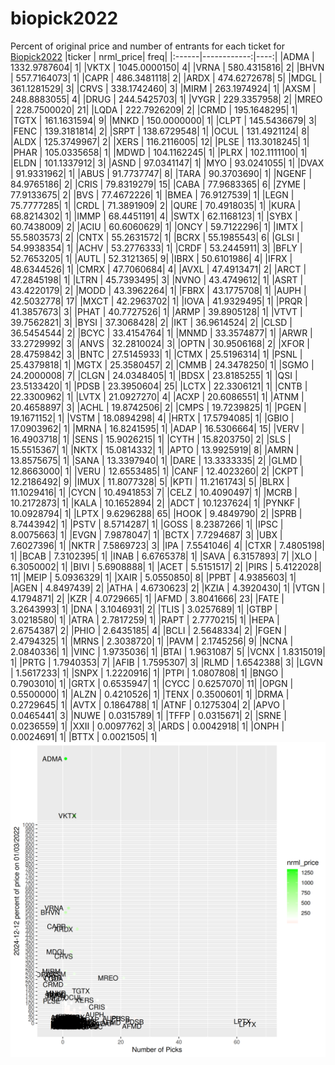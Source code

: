 # biopick2022
Percent of original price and number of entrants for each ticket for [Biopick2022](https://twitter.com/hashtag/Biopick2022)
|ticker |   nrml_price| freq|
|:------|------------:|----:|
|ADMA   | 1332.9787604|    1|
|VKTX   | 1045.0000150|    4|
|VRNA   |  580.4315816|    2|
|BHVN   |  557.7164073|    1|
|CAPR   |  486.3481118|    2|
|ARDX   |  474.6272678|    5|
|MDGL   |  361.1281529|    3|
|CRVS   |  338.1742460|    3|
|MIRM   |  263.1974924|    1|
|AXSM   |  248.8883055|    4|
|DRUG   |  244.5425703|    1|
|VYGR   |  229.3357958|    2|
|MREO   |  228.7500020|   21|
|LQDA   |  222.7926209|    2|
|CRMD   |  195.1648295|    1|
|TGTX   |  161.1631594|    9|
|MNKD   |  150.0000000|    1|
|CLPT   |  145.5436679|    3|
|FENC   |  139.3181814|    2|
|SRPT   |  138.6729548|    1|
|OCUL   |  131.4921124|    8|
|ALDX   |  125.3749967|    2|
|XERS   |  116.2116005|   12|
|PLSE   |  113.3018245|    1|
|PHAR   |  105.0335658|    1|
|MDWD   |  104.1162245|    1|
|PLRX   |  102.1111100|    1|
|ELDN   |  101.1337912|    3|
|ASND   |   97.0341147|    1|
|MYO    |   93.0241055|    1|
|DVAX   |   91.9331962|    1|
|ABUS   |   91.7737747|    8|
|TARA   |   90.3703690|    1|
|NGENF  |   84.9765186|    2|
|CRIS   |   79.8319279|   15|
|CABA   |   77.9683365|    6|
|ZYME   |   77.9133675|    2|
|BVS    |   77.4672226|    1|
|BMEA   |   76.9127539|    1|
|LEGN   |   75.7777285|    1|
|CRDL   |   71.3891909|    2|
|QURE   |   70.4918035|    1|
|KURA   |   68.8214302|    1|
|IMMP   |   68.4451191|    4|
|SWTX   |   62.1168123|    1|
|SYBX   |   60.7438009|    2|
|ACIU   |   60.6060629|    1|
|ONCY   |   59.7122296|    1|
|IMTX   |   55.5803573|    2|
|CNTX   |   55.2631572|    1|
|BCRX   |   55.1985543|    6|
|GLSI   |   54.9938354|    1|
|ACHV   |   53.2776333|    1|
|CRDF   |   53.2445911|    3|
|BFLY   |   52.7653205|    1|
|AUTL   |   52.3121365|    9|
|IBRX   |   50.6101986|    4|
|IFRX   |   48.6344526|    1|
|CMRX   |   47.7060684|    4|
|AVXL   |   47.4913471|    2|
|ARCT   |   47.2845198|    1|
|LTRN   |   45.7393495|    3|
|NVNO   |   43.4749612|    1|
|ASRT   |   43.4220179|    2|
|MODD   |   43.3962264|    1|
|FBRX   |   43.1775708|    1|
|AUPH   |   42.5032778|   17|
|MXCT   |   42.2963702|    1|
|IOVA   |   41.9329495|    1|
|PRQR   |   41.3857673|    3|
|PHAT   |   40.7727526|    1|
|ARMP   |   39.8905128|    1|
|VTVT   |   39.7562821|    3|
|BYSI   |   37.3068428|    2|
|IKT    |   36.9614524|    2|
|CLSD   |   36.5454544|    2|
|BCYC   |   33.4154764|    1|
|MNMD   |   33.3574877|    1|
|ARWR   |   33.2729992|    3|
|ANVS   |   32.2810024|    3|
|OPTN   |   30.9506168|    2|
|XFOR   |   28.4759842|    3|
|BNTC   |   27.5145933|    1|
|CTMX   |   25.5196314|    1|
|PSNL   |   25.4379818|    1|
|MGTX   |   25.3580457|    2|
|CMMB   |   24.3478250|    1|
|SGMO   |   24.2000008|    7|
|CLGN   |   24.0348405|    1|
|BDSX   |   23.8185255|    1|
|QSI    |   23.5133420|    1|
|PDSB   |   23.3950604|   25|
|LCTX   |   22.3306121|    1|
|CNTB   |   22.3300962|    1|
|LVTX   |   21.0927270|    4|
|ACXP   |   20.6086551|    1|
|ATNM   |   20.4658897|    3|
|ACHL   |   19.8742506|    2|
|CMPS   |   19.7239825|    1|
|PGEN   |   19.1671152|    1|
|VSTM   |   18.0894298|    4|
|HRTX   |   17.5794085|    1|
|GBIO   |   17.0903962|    1|
|MRNA   |   16.8241595|    1|
|ADAP   |   16.5306664|   15|
|VERV   |   16.4903718|    1|
|SENS   |   15.9026215|    1|
|CYTH   |   15.8203750|    2|
|SLS    |   15.5515367|    1|
|NKTX   |   15.0814332|    1|
|APTO   |   13.9925919|    8|
|AMRN   |   13.8575675|    1|
|SANA   |   13.3397940|    1|
|DARE   |   13.3333335|    2|
|GLMD   |   12.8663000|    1|
|VERU   |   12.6553485|    1|
|CANF   |   12.4023260|    2|
|CKPT   |   12.2186492|    9|
|IMUX   |   11.8077328|    5|
|KPTI   |   11.2161743|    5|
|BLRX   |   11.1029416|    1|
|CYCN   |   10.4941853|    7|
|CELZ   |   10.4090497|    1|
|MCRB   |   10.2172873|    1|
|KALA   |   10.1652894|    2|
|ADCT   |   10.1237624|    1|
|PYNKF  |   10.0928794|    1|
|LPTX   |    9.6296288|   65|
|HOOK   |    9.4849790|    2|
|SPRB   |    8.7443942|    1|
|PSTV   |    8.5714287|    1|
|GOSS   |    8.2387266|    1|
|IPSC   |    8.0075663|    1|
|EVGN   |    7.9878047|    1|
|BCTX   |    7.7294687|    3|
|UBX    |    7.6027396|    1|
|NKTR   |    7.5869723|    3|
|IPA    |    7.5541046|    4|
|CTXR   |    7.4805198|    1|
|BCAB   |    7.3102395|    1|
|INAB   |    6.6765378|    1|
|SAVA   |    6.3157893|    7|
|XLO    |    6.3050002|    1|
|BIVI   |    5.6908888|    1|
|ACET   |    5.5151517|    2|
|PIRS   |    5.4122028|   11|
|MEIP   |    5.0936329|    1|
|XAIR   |    5.0550850|    8|
|PPBT   |    4.9385603|    1|
|AGEN   |    4.8497439|    2|
|ATHA   |    4.6730623|    2|
|KZIA   |    4.3920430|    1|
|VTGN   |    4.1794871|    2|
|KZR    |    4.0729665|    1|
|AFMD   |    3.8041666|   23|
|FATE   |    3.2643993|    1|
|DNA    |    3.1046931|    2|
|TLIS   |    3.0257689|    1|
|GTBP   |    3.0218580|    1|
|ATRA   |    2.7817259|    1|
|RAPT   |    2.7770215|    1|
|HEPA   |    2.6754387|    2|
|PHIO   |    2.6435185|    4|
|BCLI   |    2.5648334|    2|
|FGEN   |    2.4794325|    1|
|MRNS   |    2.3038720|    1|
|PAVM   |    2.1745256|    9|
|NCNA   |    2.0840336|    1|
|VINC   |    1.9735036|    1|
|BTAI   |    1.9631087|    5|
|VCNX   |    1.8315019|    1|
|PRTG   |    1.7940353|    7|
|AFIB   |    1.7595307|    3|
|RLMD   |    1.6542388|    3|
|LGVN   |    1.5617233|    1|
|SNPX   |    1.2220916|    1|
|PTPI   |    1.0807808|    1|
|BNGO   |    0.7903010|    1|
|GRTX   |    0.6535947|    1|
|CYCC   |    0.6257070|   11|
|OPGN   |    0.5500000|    1|
|ALZN   |    0.4210526|    1|
|TENX   |    0.3500601|    1|
|DRMA   |    0.2729645|    1|
|AVTX   |    0.1864788|    1|
|ATNF   |    0.1275304|    2|
|APVO   |    0.0465441|    3|
|NUWE   |    0.0315789|    1|
|TFFP   |    0.0315671|    2|
|SRNE   |    0.0236559|    1|
|XXII   |    0.0097762|    3|
|ARDS   |    0.0042918|    1|
|ONPH   |    0.0024691|    1|
|BTTX   |    0.0021505|    1|
![retvspicks](biopicks.png?raw=true)
